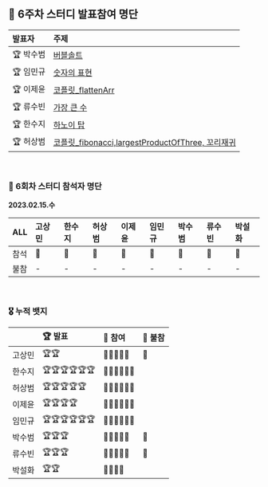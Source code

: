 ## 🚀 6주차 스터디 발표참여 명단

|발표자|주제|
|:--|:--|
|🏆 박수범|[버블솔트](https://github.com/nincoding/algorithm-study/blob/main/weeklyIssue/week_6/DOCS(%EB%B0%95%EC%88%98%EB%B2%94)%EC%BD%94%ED%94%8C%EB%A6%BF:%2023%20%EB%B2%84%EB%B8%94%EC%86%94%ED%8A%B8.md)|
|🏆 임민규|[숫자의 표현](https://github.com/nincoding/algorithm-study/blob/main/weeklyIssue/week_6/docs(%EC%9E%84%EB%AF%BC%EA%B7%9C)%20:%20(PGS)_(LV_2)_(%EC%88%AB%EC%9E%90%EC%9D%98%20%ED%91%9C%ED%98%84).md)|
|🏆 이제윤|[코플릿_flattenArr](https://github.com/nincoding/algorithm-study/blob/main/weeklyIssue/week_6/docs(%EC%9D%B4%EC%A0%9C%EC%9C%A4):CTP_%EC%9E%AC%EA%B7%80_15%EB%B2%88.md)|
|🏆 류수빈|[가장 큰 수](https://github.com/nincoding/algorithm-study/blob/main/weeklyIssue/week_6/docs(%EB%A5%98%EC%88%98%EB%B9%88):%20PGS_%EB%A0%88%EB%B2%A82_%EA%B0%80%EC%9E%A5%ED%81%B0%EC%88%98.md)|
|🏆 한수지|[하노이 탑](https://github.com/nincoding/algorithm-study/blob/main/weeklyIssue/week_6/BOJ_%ED%95%98%EB%85%B8%EC%9D%B4%ED%83%91.md)|
|🏆 허상범|[코플릿_fibonacci,largestProductOfThree, 꼬리재귀](https://github.com/nincoding/algorithm-study/tree/main/sangbeomheo)|

<br>

### 🌱 6회차 스터디 참석자 명단

**2023.02.15.수**

|ALL|고상민|한수지|허상범|이제윤|임민규|박수범|류수빈|박설화|
|:--|:--|:--|:--|:--|:--|:--|:--|:--|
|참석|🏅|🏅|🏅|🏅|🏅|🏅|🏅|🏅|
|불참|-|-|-|-|-|-|-|-|

<br>

### 🎖 누적 뱃지

||🏆 발표|🏅 참여|🧨 불참|
|:--|:--|:--|:--|
|고상민|🏆🏆|🏅🏅🏅🏅🏅|🧨|
|한수지|🏆🏆🏆🏆🏆🏆|🏅🏅🏅🏅🏅🏅||
|허상범|🏆🏆🏆🏆🏆|🏅🏅🏅🏅🏅🏅||
|이제윤|🏆🏆🏆🏆|🏅🏅🏅🏅🏅🏅||
|임민규|🏆🏆🏆🏆🏆🏆|🏅🏅🏅🏅🏅🏅||
|박수범|🏆🏆🏆|🏅🏅🏅🏅🏅|🧨|
|류수빈|🏆🏆🏆|🏅🏅🏅🏅🏅|🧨|
|박설화|🏆🏆|🏅🏅🏅🏅|

